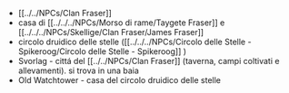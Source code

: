 - [[../../NPCs/Clan Fraser]]
- casa di [[../../../NPCs/Morso di rame/Taygete Fraser]] e [[../../../NPCs/Skellige/Clan Fraser/James Fraser]]
- circolo druidico delle stelle ([[../../../NPCs/Circolo delle Stelle - Spikeroog/Circolo delle Stelle - Spikeroog]] )
- Svorlag - cittá del [[../../NPCs/Clan Fraser]] (taverna, campi coltivati e allevamenti). si trova in una baia
- Old Watchtower - casa del circolo druidico delle stelle